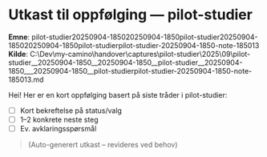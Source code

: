 # Utkast til oppfølging — pilot-studier

**Emne**: pilot-studier20250904-185020250904-1850pilot-studier20250904-185020250904-1850pilot-studierpilot-studier-20250904-1850-note-185013
**Kilde**: C:\Dev\my-camino\handover\captures\pilot-studier\2025\09\pilot-studier__20250904-1850__20250904-1850__pilot-studier__20250904-1850___20250904-1850__pilot-studierpilot-studier-20250904-1850-note-185013.md

Hei! Her er en kort oppfølging basert på siste tråder i pilot-studier:

- [ ] Kort bekreftelse på status/valg
- [ ] 1–2 konkrete neste steg
- [ ] Ev. avklaringsspørsmål

> (Auto-generert utkast – revideres ved behov)
